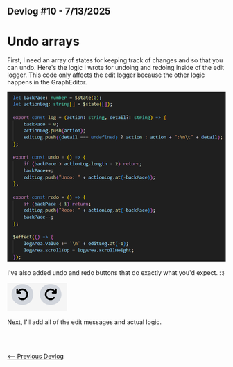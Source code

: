 ## Devlog #10 - 7/13/2025
# Undo arrays

First, I need an array of states for keeping track of changes and so that you can undo.
Here's the logic I wrote for undoing and redoing inside of the edit logger. This code only affects the edit logger because the other logic happens in the GraphEditor.

![Logger Code](img/devlog_10_undo_redo.png)

I've also added undo and redo buttons that do exactly what you'd expect. :३

![Buttons](img/devlog_10_buttons.png)

Next, I'll add all of the edit messages and actual logic.

<br>
<br>

[<-- Previous Devlog](DEVLOG_9.md)<!--   [Next Devlog --\>](DNA_DEVLOG_11.md)-->